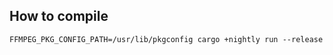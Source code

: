 ## How to compile
```
FFMPEG_PKG_CONFIG_PATH=/usr/lib/pkgconfig cargo +nightly run --release     
```
